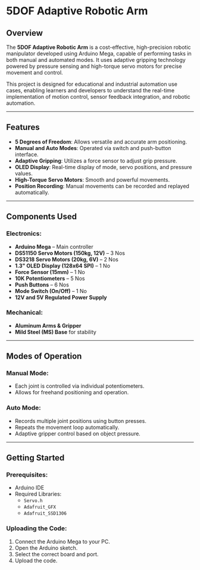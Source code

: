 # 5DOF Adaptive Robotic Arm

## Overview

The **5DOF Adaptive Robotic Arm** is a cost-effective, high-precision robotic manipulator developed using Arduino Mega, capable of performing tasks in both manual and automated modes. It uses adaptive gripping technology powered by pressure sensing and high-torque servo motors for precise movement and control.

This project is designed for educational and industrial automation use cases, enabling learners and developers to understand the real-time implementation of motion control, sensor feedback integration, and robotic automation.

---

## Features

- **5 Degrees of Freedom**: Allows versatile and accurate arm positioning.
- **Manual and Auto Modes**: Operated via switch and push-button interface.
- **Adaptive Gripping**: Utilizes a force sensor to adjust grip pressure.
- **OLED Display**: Real-time display of mode, servo positions, and pressure values.
- **High-Torque Servo Motors**: Smooth and powerful movements.
- **Position Recording**: Manual movements can be recorded and replayed automatically.

---

## Components Used

### Electronics:
- **Arduino Mega** – Main controller
- **DS51150 Servo Motors (150kg, 12V)** – 3 Nos
- **DS3218 Servo Motors (20kg, 6V)** – 2 Nos
- **1.3" OLED Display (128x64 SPI)** – 1 No
- **Force Sensor (15mm)** – 1 No
- **10K Potentiometers** – 5 Nos
- **Push Buttons** – 6 Nos
- **Mode Switch (On/Off)** – 1 No
- **12V and 5V Regulated Power Supply**

### Mechanical:
- **Aluminum Arms & Gripper**
- **Mild Steel (MS) Base** for stability

---

## Modes of Operation

### Manual Mode:
- Each joint is controlled via individual potentiometers.
- Allows for freehand positioning and operation.

### Auto Mode:
- Records multiple joint positions using button presses.
- Repeats the movement loop automatically.
- Adaptive gripper control based on object pressure.

---

## Getting Started

### Prerequisites:
- Arduino IDE
- Required Libraries:
  - `Servo.h`
  - `Adafruit_GFX`
  - `Adafruit_SSD1306`

### Uploading the Code:
1. Connect the Arduino Mega to your PC.
2. Open the Arduino sketch.
3. Select the correct board and port.
4. Upload the code.
